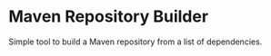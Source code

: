 Maven Repository Builder
========================

Simple tool to build a Maven repository from a list of dependencies.

